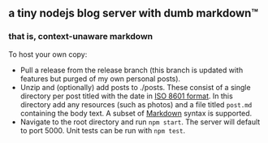 ## a tiny nodejs blog server with dumb markdown™
### that is, context-unaware markdown

To host your own copy:
- Pull a release from the release branch (this branch is updated with features but purged of my own personal posts).
- Unzip and (optionally) add posts to ./posts. These consist of a single directory per post titled with the date in [ISO 8601 format](https://en.wikipedia.org/wiki/ISO_8601). In this directory add any resources (such as photos) and a file titled `post.md` containing the body text. A subset of [Markdown](https://www.markdownguide.org/) syntax is supported.
- Navigate to the root directory and run `npm start`. The server will default to port 5000.
Unit tests can be run with `npm test`.
